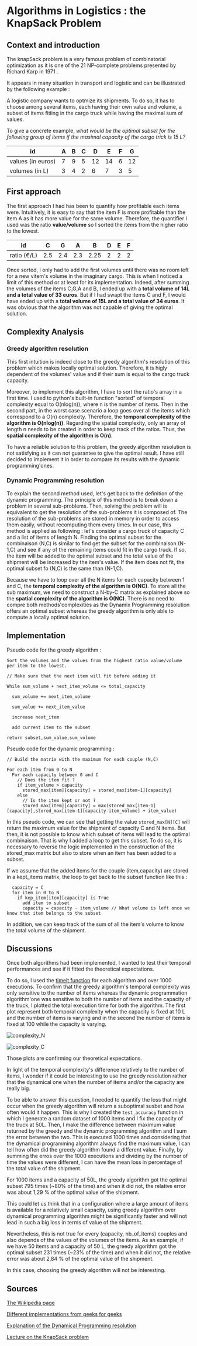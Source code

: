 # Algorithms in Logistics : the KnapSack Problem

## Context and introduction 
The knapSack problem is a very famous problem of combinatorial optimization as it is one of the 21 NP-complete problems presented by Richard Karp in 1971 . 

It appears in many situation in transport and logistic and can be illustrated by the following example : 

A logistic company wants to optmize its shipments. To do so, it has to choose among 
several items, each having their own value and volume, a subset of items fitiing in 
the cargo truck while having the maximal sum of values.

To give a concrete example, *what would be the optimal subset for the following group of items if the maximal capacity of the cargo trick is 15 L?*

| id                | A | B | C | D  | E  | F | G  |
|-------------------|---|---|---|----|----|---|----|
| values (in euros) | 7 | 9 | 5 | 12 | 14 | 6 | 12 |
| volumes (in L)     | 3 | 4 | 2 | 6  | 7  | 3 | 5  |

## First approach 

The first approach I had has been to quantify how profitable each items were. Intuitively, it is easy to say that the item F is more profitable than the item A
as it has more value for the same volume. Therefore, the quantifier I used was the ratio **value/volume** so I sorted the items from the higher ratio to the lowest.

| id            | C   | G   | A   | B    | D | E | F |
|---------------|-----|-----|-----|------|---|---|---|
| ratio   (€/L) | 2.5 | 2.4 | 2.3 | 2.25 | 2 | 2 | 2 |

Once sorted, I only had to add the first volumes until there was no room left for a new vitem's volume in the imaginary cargo.
This is when I noticed a limit of this method or at least for its implementation. Indeed, after summing the volumes of the items C,G,A and B,
I ended up with a __total volume of 14L and a total value of 33 euros__. But if I had swapt the items C and F, I would have ended up with a __total volume of 15L and a 
total value of 34 euros__. 
It was obvious that the algorithm was not capable of giving the optimal solution. 

## Complexity Analysis 
### Greedy algorithm resolution 
This first intuition is indeed close to the greedy algorithm's resolution of this problem which makes locally optimal solution. 
Therefore, it is higly dependent of the volumes' value and if their sum is equal to the cargo truck capacity. 

Moreover, to implement this algorithm, I have to sort the ratio's array in a first time. 
I used to python's built-in function "sorted" of temporal complexity equal to O(nlog(n)), where n is the number of items.
Then in the second part, in the worst case scenario a loop goes over all the items which correspond to a O(n) complexity. 
Therefore, the **temporal complexity of the algorithm is O(nlog(n))**. 
Regarding the spatial complexity, only an array of length n needs to be created in order to keep track of the ratios. 
Thus, the **spatial complexity of the algorithm is O(n)**. 

To have a reliable solution to this problem, the greedy algorithm resolution is not satisfying as it can not guarantee to give the optimal result. I have still decided to
implement it in order to compare its results with the dynamic programming'ones.  

### Dynamic Programming resolution

To explain the second method used, let's get back to the definition of the dynamic programming. The principle of this method is to break down a problem in several sub-problems. Then, solving the problem will is equivalent to get the resolution of the sub-problems it is composed of. The resolution of the sub-problems are stored in 
memory in order to access them easily, without recomputing them every times. 
In our case, this method is applied as following : let's consider a cargo truck of capacity C and a list of items of length N. Finding the optimal subset for the combinaison
(N,C) is similar to find get the subset for the combinaison (N-1,C) and see if any of the remaining items could fit in the cargo truck. If so, the item will be added to the 
optimal subset and the total value of the shipment will be increased by the item's value. If the item does not fit, the optimal subset fo (N,C) is the same than (N-1,C). 

Because we have to loop over all the N items for each capacity between 1 and C, the **temporal complexity of the algorithm is O(NC)**. To store all the sub maximum, we need to construct a N-by-C matrix as explained above so the **spatial complexity of the algorithm is O(NC)**. 
There is no need to compre both methods'complexities as the Dynamix Programming resolution offers an optimal subset whereas the greedy algorithm is only able to compute a locally optimal solution. 

## Implementation 

Pseudo code for the greedy algorithm :
```
Sort the volumes and the values from the highest ratio value/volume per item to the lowest. 

// Make sure that the next item will fit before adding it 

While sum_volume + next_item_volume <= total_capacity

  sum_volume += next_item_volume 
  
  sum_value += next_item_value 
  
  increase next_item
  
  add current item to the subset 
  
return subset,sum_value,sum_volume
```

Pseudo code for the dynamic programming : 
``` 
// Build the matrix with the maximum for each couple (N,C) 

For each item from 0 to N
  For each capacity between 0 and C
    // Does the item fit ?
    if item_volume > capacity 
      stored_max[item][capacity] = stored_max[item-1][capacity] 
    else 
      // Is the item kept or not ?
      stored_max[item][capacity] = max(stored_max[item-1][capacity],stored_max[item-1][capacity-item_volume] + item_value)
```

In this pseudo code, we can see that getting the value ```stored_max[N][C]``` will return the maximum value for the shipment of capacity C and N items. But then,
it is not possible to know which subset of items will lead to the optimal combinaison. 
That is why I added a loop to get this subset. To do so, it is necessary to reverse the logic implemented in the construction of the stored_max matrix but also to store when
an item has been added to a subset. 

If we assume that the added items for the couple (item,capacity) are stored in a kept_items matrix, the loop to get back to the subset function like this : 

```
  capacity = C 
  for item in 0 to N 
    if kep_item[item][capacity] is True 
      add item to subset 
      capacity = capacity - item_volume // What volume is left once we know that item belongs to the subset 
```
In addition, we can keep track of the sum of all the item's volume to know the total volume of the shipment. 

## Discussions 

Once both algorithms had been implemented, I wanted to test their temporal performances and see if it fitted the theoretical expectations. 

To do so, I used the [timeit function](https://documentation.help/Python-3.7/timeit.html) for each algorithm and over 1000 executions. To confirm that the greedy algorithm's temporal complexity was only sensitive to the number of items whereas the dynamic programmation algorithm'one was sensitive to both the number of items and the capacity of the truck, I plotted the total execution time for both the algorithm. The first plot represent both temporal complexity when the capacity is fixed at 10 L and the number of items is varying and in the second the number of items is fixed at 100 while the capacity is varying. 

![complexity_N](complexity_N.png)

![complexity_C](complexity_C.png)

Those plots are confirming our theoretical expectations. 

In light of the temporal complexity's difference relatively to the number of items, I wonder if it could be interesting to use the greedy resolution rather that the dynamical one when the number of items and/or the capacity are really big. 

To be able to answer this question, I needed to quantify the loss that might occur when the greedy algorithm will return a suboptimal susbet and how often would it happen. This is why I created the ```test_accuracy``` function in which I generate a random dataset of 1000 items and I fix the capacity of the truck at 50L. Then, I make the difference between maximum value returned by the greedy and the dynamic programming algorithm and I sum the error between the two. This is executed 1000 times and considering that the dynamical programming algorithm always find the maximum value, I can tell how often did the greedy algorithm found a different value. Finally, by summing the erros over the 1000 executions and dividing by the number of time the values were different, I can have the mean loss in percentage of the total value of the shipment. 

For 1000 items and a capacity of 50L, the greedy algorithm got the optimal subset 795 times (~80% of the time) and when it did not, the relative error was about 1,29 % of the optimal value of the shipment. 

This could let us think that in a configuration where a large amount of items is available for a relatively small capacity, using greedy algorithm over dynamical programming algorithm might be significantly faster and will not lead in such a big loss in terms of value of the shipment. 

Nevertheless, this is not true for every (capacity, nb_of_items) couples and also depends of the values of the volumes of the items. As an example, if we have 50 items and a capacity of 50 L, the greedy algorithm got the optimal subset 231 times (~23% of the time) and when it did not, the relative error was about 2,84 % of the optimal value of the shipment. 

In this case, choosing the greedy algorithm will not be interesting. 

## Sources 
[The Wikipedia page](https://en.wikipedia.org/wiki/Knapsack_problem)

[Different implementations from geeks for geeks](https://www.geeksforgeeks.org/0-1-knapsack-problem-dp-10/)

[Explanation of the Dynamical Programming resolution](https://dev.to/downey/solving-the-knapsack-problem-with-dynamic-programming-4hce)

[Lecture on the KnapSack problem](http://www.es.ele.tue.nl/education/5MC10/Solutions/knapsack.pdf)
